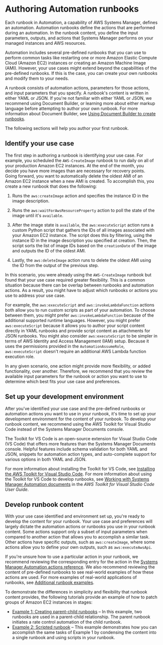 # Authoring Automation runbooks<a name="automation-authoring-runbooks"></a>

Each runbook in Automation, a capability of AWS Systems Manager, defines an automation\. Automation runbooks define the actions that are performed during an automation\. In the runbook content, you define the input parameters, outputs, and actions that Systems Manager performs on your managed instances and AWS resources\. 

Automation includes several pre\-defined runbooks that you can use to perform common tasks like restarting one or more Amazon Elastic Compute Cloud \(Amazon EC2\) instances or creating an Amazon Machine Image \(AMI\)\. However, your use cases might extend beyond the capabilities of the pre\-defined runbooks\. If this is the case, you can create your own runbooks and modify them to your needs\.

A runbook consists of automation actions, parameters for those actions, and input parameters that you specify\. A runbook's content is written in either YAML or JSON\. If you're not familiar with either YAML or JSON, we recommend using Document Builder, or learning more about either markup language before attempting to author your own runbook\. For more information about Document Builder, see [Using Document Builder to create runbooks](automation-document-builder.md)\.

The following sections will help you author your first runbook\.

## Identify your use case<a name="automation-authoring-runbooks-use-case"></a>

The first step in authoring a runbook is identifying your use case\. For example, you scheduled the `AWS-CreateImage` runbook to run daily on all of your production Amazon EC2 instances\. At the end of the month, you decide you have more images than are necessary for recovery points\. Going forward, you want to automatically delete the oldest AMI of an Amazon EC2 instance when a new AMI is created\. To accomplish this, you create a new runbook that does the following:

1. Runs the `aws:createImage` action and specifies the instance ID in the image description\.

1. Runs the `aws:waitForAwsResourceProperty` action to poll the state of the image until it's `available`\.

1. After the image state is `available`, the `aws:executeScript` action runs a custom Python script that gathers the IDs of all images associated with your Amazon EC2 instance\. The script does this by filtering, using the instance ID in the image description you specified at creation\. Then, the script sorts the list of image IDs based on the `creationDate` of the image and outputs the ID of the oldest AMI\.

1. Lastly, the `aws:deleteImage` action runs to delete the oldest AMI using the ID from the output of the previous step\.

In this scenario, you were already using the `AWS-CreateImage` runbook but found that your use case required greater flexibility\. This is a common situation because there can be overlap between runbooks and automation actions\. As a result, you might have to adjust which runbooks or actions you use to address your use case\.

For example, the `aws:executeScript` and `aws:invokeLambdaFunction` actions both allow you to run custom scripts as part of your automation\. To choose between them, you might prefer `aws:invokeLambdaFunction` because of the additional supported runtime languages\. However, you might prefer `aws:executeScript` because it allows you to author your script content directly in YAML runbooks and provide script content as attachments for JSON runbooks\. You might also consider `aws:executeScript` to be simpler in terms of AWS Identity and Access Management \(IAM\) setup\. Because it uses the permissions provided in the `AutomationAssumeRole`, `aws:executeScript` doesn't require an additional AWS Lambda function execution role\.

In any given scenario, one action might provide more flexibility, or added functionality, over another\. Therefore, we recommend that you review the available input parameters for the runbook or action you want to use to determine which best fits your use case and preferences\.

## Set up your development environment<a name="automation-authoring-runbooks-environment"></a>

After you've identified your use case and the pre\-defined runbooks or automation actions you want to use in your runbook, it's time to set up your development environment for the content of your runbook\. To develop your runbook content, we recommend using the AWS Toolkit for Visual Studio Code instead of the Systems Manager Documents console\. 

The Toolkit for VS Code is an open\-source extension for Visual Studio Code \(VS Code\) that offers more features than the Systems Manager Documents console\. Helpful features include schema validation for both YAML and JSON, snippets for automation action types, and auto\-complete support for various options in both YAML and JSON\. 

For more information about installing the Toolkit for VS Code, see [Installing the AWS Toolkit for Visual Studio Code](https://docs.aws.amazon.com/toolkit-for-vscode/latest/userguide/setup-toolkit.html)\. For more information about using the Toolkit for VS Code to develop runbooks, see [Working with Systems Manager Automation documents](https://docs.aws.amazon.com/toolkit-for-vscode/latest/userguide/systems-manager-automation-docs.html) in the *AWS Toolkit for Visual Studio Code User Guide*\.

## Develop runbook content<a name="automation-authoring-runbooks-developing-content"></a>

With your use case identified and environment set up, you're ready to develop the content for your runbook\. Your use case and preferences will largely dictate the automation actions or runbooks you use in your runbook content\. Some actions support only a subset of input parameters when compared to another action that allows you to accomplish a similar task\. Other actions have specific outputs, such as `aws:createImage`, where some actions allow you to define your own outputs, such as `aws:executeAwsApi`\. 

If you're unsure how to use a particular action in your runbook, we recommend reviewing the corresponding entry for the action in the [Systems Manager Automation actions reference](automation-actions.md)\. We also recommend reviewing the content of pre\-defined runbooks to see real\-world examples of how these actions are used\. For more examples of real\-world applications of runbooks, see [Additional runbook examples](automation-document-examples.md)\.

To demonstrate the differences in simplicity and flexibility that runbook content provides, the following tutorials provide an example of how to patch groups of Amazon EC2 instances in stages:
+ [Example 1: Creating parent\-child runbooks](automation-authoring-runbooks-parent-child-example.md) – In this example, two runbooks are used in a parent\-child relationship\. The parent runbook initiates a rate control automation of the child runbook\. 
+ [Example 2: Scripted runbook](automation-authoring-runbooks-scripted-example.md) – This example demonstrates how you can accomplish the same tasks of Example 1 by condensing the content into a single runbook and using scripts in your runbook\.